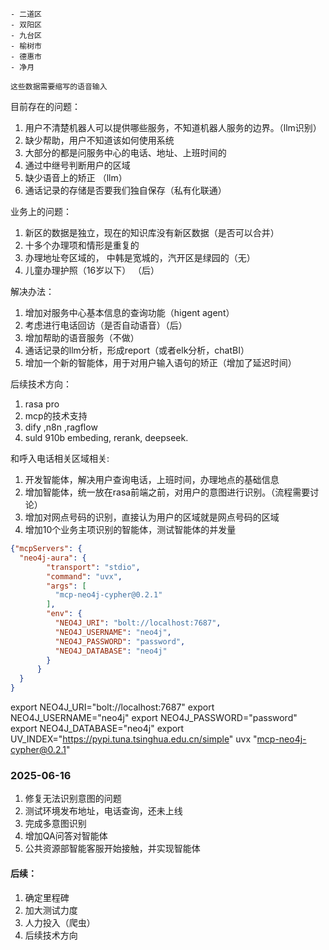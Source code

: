  
    - 二道区
    - 双阳区
    - 九台区
    - 榆树市
    - 德惠市
    - 净月

    这些数据需要缩写的语音输入

目前存在的问题：

1. 用户不清楚机器人可以提供哪些服务，不知道机器人服务的边界。（llm识别）
2. 缺少帮助，用户不知道该如何使用系统
3. 大部分的都是问服务中心的电话、地址、上班时间的
4. 通过中继号判断用户的区域
5. 缺少语音上的矫正 （llm）
6. 通话记录的存储是否要我们独自保存（私有化联通）

业务上的问题：
1. 新区的数据是独立，现在的知识库没有新区数据（是否可以合并）
2. 十多个办理项和情形是重复的
3. 办理地址夸区域的， 中韩是宽城的，汽开区是绿园的（无）
4. 儿童办理护照（16岁以下）  （后）

解决办法：
1. 增加对服务中心基本信息的查询功能（higent agent）
2. 考虑进行电话回访（是否自动语音）（后）
3. 增加帮助的语音服务（不做）
4. 通话记录的llm分析，形成report（或者elk分析，chatBI）
5. 增加一个新的智能体，用于对用户输入语句的矫正（增加了延迟时间）

后续技术方向：

1. rasa pro
2. mcp的技术支持
3. dify ,n8n ,ragflow 
4. suld 910b embeding, rerank, deepseek. 

和呼入电话相关区域相关:


1. 开发智能体，解决用户查询电话，上班时间，办理地点的基础信息
2. 增加智能体，统一放在rasa前端之前，对用户的意图进行识别。（流程需要讨论）
3. 增加对网点号码的识别，直接认为用户的区域就是网点号码的区域
4. 增加10个业务主项识别的智能体，测试智能体的并发量

```json
{"mcpServers": {
  "neo4j-aura": {
        "transport": "stdio",
        "command": "uvx",
        "args": [
          "mcp-neo4j-cypher@0.2.1"
        ],
        "env": {
          "NEO4J_URI": "bolt://localhost:7687",
          "NEO4J_USERNAME": "neo4j",
          "NEO4J_PASSWORD": "password",
          "NEO4J_DATABASE": "neo4j"
        }
      }
  }
}
```
export NEO4J_URI="bolt://localhost:7687"
export NEO4J_USERNAME="neo4j"
export NEO4J_PASSWORD="password"
export NEO4J_DATABASE="neo4j"
export UV_INDEX="https://pypi.tuna.tsinghua.edu.cn/simple"
uvx "mcp-neo4j-cypher@0.2.1"


### 2025-06-16 

1. 修复无法识别意图的问题
2. 测试环境发布地址，电话查询，还未上线
3. 完成多意图识别
4. 增加QA问答对智能体
5. 公共资源部智能客服开始接触，并实现智能体

#### 后续：

1. 确定里程碑
2. 加大测试力度
3. 人力投入（爬虫）
4. 后续技术方向
